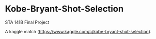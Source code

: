 # Kobe-Bryant-Shot-Selection
STA 141B Final Project

A kaggle match (https://www.kaggle.com/c/kobe-bryant-shot-selection).
